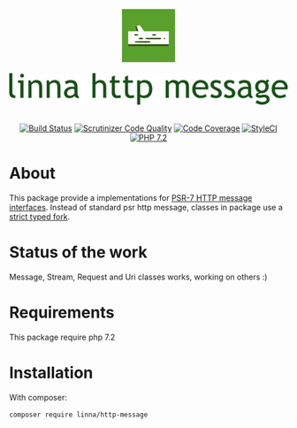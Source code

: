 <div align="center">
    <a href="#"><img src="logo-linna-96.png" alt="Linna Logo"></a>
</div>

<br/>

<div align="center">
    <a href="#"><img src="logo-http-message.png" alt="Linna dotenv Logo"></a>
</div>

<br/>

<div align="center">

[![Build Status](https://travis-ci.org/linna/http-message.svg?branch=master)](https://travis-ci.org/linna/http-message)
[![Scrutinizer Code Quality](https://scrutinizer-ci.com/g/linna/http-message/badges/quality-score.png?b=master)](https://scrutinizer-ci.com/g/linna/http-message/?branch=master)
[![Code Coverage](https://scrutinizer-ci.com/g/linna/http-message/badges/coverage.png?b=master)](https://scrutinizer-ci.com/g/linna/http-message/?branch=master)
[![StyleCI](https://github.styleci.io/repos/96924222/shield?branch=master&style=flat)](https://github.styleci.io/repos/96924222)
[![PHP 7.2](https://img.shields.io/badge/PHP-7.2-8892BF.svg)](http://php.net)

</div>

# About
This package provide a implementations for [PSR-7 HTTP message interfaces](https://github.com/php-fig/fig-standards/blob/master/accepted/PSR-7-http-message.md). Instead of
standard psr http message, classes in package use a [strict typed fork](https://github.com/s3b4stian/http-message).

# Status of the work
Message, Stream, Request and Uri classes works, working on others :)

# Requirements
This package require php 7.2

# Installation
With composer:
```
composer require linna/http-message
```
